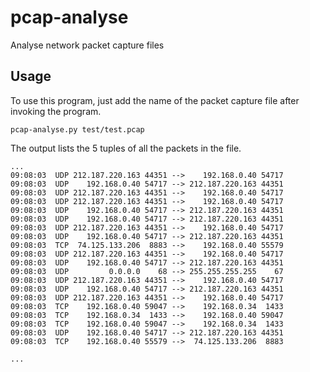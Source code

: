 # pcap-analyse
Analyse network packet capture files

## Usage

To use this program, just add the name of the packet capture file after invoking the program.
```
pcap-analyse.py test/test.pcap
```

The output lists the 5 tuples of all the packets in the file.
```
...
09:08:03  UDP 212.187.220.163 44351 -->    192.168.0.40 54717
09:08:03  UDP    192.168.0.40 54717 --> 212.187.220.163 44351
09:08:03  UDP 212.187.220.163 44351 -->    192.168.0.40 54717
09:08:03  UDP 212.187.220.163 44351 -->    192.168.0.40 54717
09:08:03  UDP    192.168.0.40 54717 --> 212.187.220.163 44351
09:08:03  UDP    192.168.0.40 54717 --> 212.187.220.163 44351
09:08:03  UDP 212.187.220.163 44351 -->    192.168.0.40 54717
09:08:03  UDP    192.168.0.40 54717 --> 212.187.220.163 44351
09:08:03  TCP  74.125.133.206  8883 -->    192.168.0.40 55579
09:08:03  UDP 212.187.220.163 44351 -->    192.168.0.40 54717
09:08:03  UDP    192.168.0.40 54717 --> 212.187.220.163 44351
09:08:03  UDP         0.0.0.0    68 --> 255.255.255.255    67
09:08:03  UDP 212.187.220.163 44351 -->    192.168.0.40 54717
09:08:03  UDP    192.168.0.40 54717 --> 212.187.220.163 44351
09:08:03  UDP 212.187.220.163 44351 -->    192.168.0.40 54717
09:08:03  TCP    192.168.0.40 59047 -->    192.168.0.34  1433
09:08:03  TCP    192.168.0.34  1433 -->    192.168.0.40 59047
09:08:03  TCP    192.168.0.40 59047 -->    192.168.0.34  1433
09:08:03  UDP    192.168.0.40 54717 --> 212.187.220.163 44351
09:08:03  TCP    192.168.0.40 55579 -->  74.125.133.206  8883

...
```
